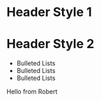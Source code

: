 # Header Style 1

# Header Style 2

* Bulleted Lists
* Bulleted Lists
* Bulleted Lists

Hello from Robert

